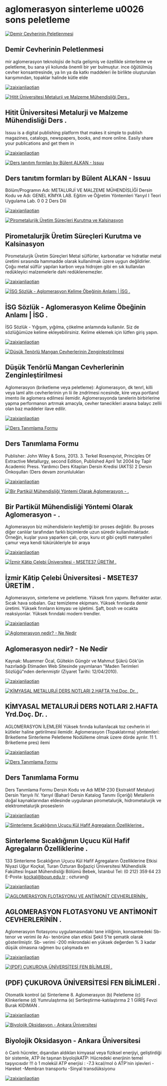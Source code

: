 # aglomerasyon sinterleme u0026 sons peletleme
<a href="https://mnn.zoosnet.net/LR/Chatpre.aspx?id=MNN94995150&p=https://topgrinding.com/" target="_blank">![Demir Cevherinin Peletlenmesi](https://github.com/technlg/images/blob/main/23.jpg)</a>
## Demir Cevherinin Peletlenmesi
mir aglomerasyon teknolojisi de hızla gelişmiş ve özellikle sinterleme ve peletleme, bu sana yii kolunda önemli bir yer bulmuştur. ince öğütülmüş cevher konsantresinde, ya lın ya da katkı maddeleri ile birlikte oluşturulan karışımından, topaklar halinde kütle elde
<a href="https://mnn.zoosnet.net/LR/Chatpre.aspx?id=MNN94995150&p=https://topgrinding.com/" target="_blank"><img src="https://github.com/technlg/images/raw/main/chat11.jpg" alt="zaixianliaotian"/></a><a href="//whatsapp.shibangsoft.com/WhatsApp.php" ><img src="https://github.com/technlg/images/raw/main/chat11.png" alt=""></a>
<a href="https://mnn.zoosnet.net/LR/Chatpre.aspx?id=MNN94995150&p=https://topgrinding.com/" target="_blank">![Hitit Üniversitesi Metalurji ve Malzeme Mühendisliği Ders .](https://github.com/technlg/images/blob/main/46.jpg)</a>
## Hitit Üniversitesi Metalurji ve Malzeme Mühendisliği Ders .
Issuu is a digital publishing platform that makes it simple to publish magazines, catalogs, newspapers, books, and more online. Easily share your publications and get them in 
<a href="https://mnn.zoosnet.net/LR/Chatpre.aspx?id=MNN94995150&p=https://topgrinding.com/" target="_blank"><img src="https://github.com/technlg/images/raw/main/chat11.jpg" alt="zaixianliaotian"/></a><a href="//whatsapp.shibangsoft.com/WhatsApp.php" ><img src="https://github.com/technlg/images/raw/main/chat11.png" alt=""></a>
<a href="https://mnn.zoosnet.net/LR/Chatpre.aspx?id=MNN94995150&p=https://topgrinding.com/" target="_blank">![Ders tanıtım formları by Bülent ALKAN - Issuu](https://github.com/technlg/images/blob/main/43.jpg)</a>
## Ders tanıtım formları by Bülent ALKAN - Issuu
Bölüm/Programın Adı: METALURJİ VE MALZEME MÜHENDİSLİĞİ Dersin Kodu ve Adı: GENEL KİMYA LAB. Eğitim ve Öğretim Yöntemleri Yarıyıl I Teori Uygulama Lab. 0 0 2 Ders Dili 
<a href="https://mnn.zoosnet.net/LR/Chatpre.aspx?id=MNN94995150&p=https://topgrinding.com/" target="_blank"><img src="https://github.com/technlg/images/raw/main/chat11.jpg" alt="zaixianliaotian"/></a><a href="//whatsapp.shibangsoft.com/WhatsApp.php" ><img src="https://github.com/technlg/images/raw/main/chat11.png" alt=""></a>
<a href="https://mnn.zoosnet.net/LR/Chatpre.aspx?id=MNN94995150&p=https://topgrinding.com/" target="_blank">![Pirometalurjik Üretim Süreçleri Kurutma ve Kalsinasyon](https://github.com/technlg/images/blob/main/16.jpg)</a>
## Pirometalurjik Üretim Süreçleri Kurutma ve Kalsinasyon
Pirometalurjik Üretim Süreçleri Metal sülfürler, karbonatlar ve hidratlar metal üretimi sırasında hammadde olarak kullanılmak üzere uygun değildirler. Çoğu metal sülfür yapıları karbon veya hidrojen gibi en sık kullanılan redükleyici malzemelerle dahi redüklenemezler.
<a href="https://mnn.zoosnet.net/LR/Chatpre.aspx?id=MNN94995150&p=https://topgrinding.com/" target="_blank"><img src="https://github.com/technlg/images/raw/main/chat11.jpg" alt="zaixianliaotian"/></a><a href="//whatsapp.shibangsoft.com/WhatsApp.php" ><img src="https://github.com/technlg/images/raw/main/chat11.png" alt=""></a>
<a href="https://mnn.zoosnet.net/LR/Chatpre.aspx?id=MNN94995150&p=https://topgrinding.com/" target="_blank">![İSG Sözlük - Aglomerasyon Kelime Öbeğinin Anlamı | İSG .](https://github.com/technlg/images/blob/main/50.jpg)</a>
## İSG Sözlük - Aglomerasyon Kelime Öbeğinin Anlamı | İSG .
İSG Sözlük - Yığışım, yığılma, çökelme anlamında kullanılır.  Siz de sözlüğümüze kelime ekleyebilirsiniz. Kelime eklemek için lütfen giriş yapın.
<a href="https://mnn.zoosnet.net/LR/Chatpre.aspx?id=MNN94995150&p=https://topgrinding.com/" target="_blank"><img src="https://github.com/technlg/images/raw/main/chat11.jpg" alt="zaixianliaotian"/></a><a href="//whatsapp.shibangsoft.com/WhatsApp.php" ><img src="https://github.com/technlg/images/raw/main/chat11.png" alt=""></a>
<a href="https://mnn.zoosnet.net/LR/Chatpre.aspx?id=MNN94995150&p=https://topgrinding.com/" target="_blank">![Düşük Tenörlü Mangan Cevherlerinin Zenginleştirilmesi](https://github.com/technlg/images/blob/main/63.jpg)</a>
## Düşük Tenörlü Mangan Cevherlerinin Zenginleştirilmesi
Aglomerasyon (briketleme veya peletleme): Aglomerasyon, dk tenrl, killi veya laml altn cevherlerinin yn lii ile zndrlmesi ncesinde, kire veya portland imento ile aglomera edilmesi ilemidir. Aglomerasyonda tanelerin birbirlerine yapma performansn artrmak amacyla, cevher tanecikleri arasna balayc zellii olan baz maddeler ilave edilir.
<a href="https://mnn.zoosnet.net/LR/Chatpre.aspx?id=MNN94995150&p=https://topgrinding.com/" target="_blank"><img src="https://github.com/technlg/images/raw/main/chat11.jpg" alt="zaixianliaotian"/></a><a href="//whatsapp.shibangsoft.com/WhatsApp.php" ><img src="https://github.com/technlg/images/raw/main/chat11.png" alt=""></a>
<a href="https://mnn.zoosnet.net/LR/Chatpre.aspx?id=MNN94995150&p=https://topgrinding.com/" target="_blank">![Ders Tanımlama Formu](https://github.com/technlg/images/blob/main/39.jpg)</a>
## Ders Tanımlama Formu
Publisher: John Wiley & Sons, 2013. 3. Terkel Rosenqvist, Principles Of Extractive Metallurgy, second Edition, Published April 1st 2004 by Tapir Academic Press. Yardımcı Ders Kitapları Dersin Kredisi (AKTS) 2 Dersin Önkoşulları (Ders devam zorunlulukları
<a href="https://mnn.zoosnet.net/LR/Chatpre.aspx?id=MNN94995150&p=https://topgrinding.com/" target="_blank"><img src="https://github.com/technlg/images/raw/main/chat11.jpg" alt="zaixianliaotian"/></a><a href="//whatsapp.shibangsoft.com/WhatsApp.php" ><img src="https://github.com/technlg/images/raw/main/chat11.png" alt=""></a>
<a href="https://mnn.zoosnet.net/LR/Chatpre.aspx?id=MNN94995150&p=https://topgrinding.com/" target="_blank">![Bir Partikül Mühendisliği Yöntemi Olarak Aglomerasyon - .](https://github.com/technlg/images/blob/main/56.jpg)</a>
## Bir Partikül Mühendisliği Yöntemi Olarak Aglomerasyon - .
Aglomerasyon biz mühendislerin keşfettiği bir proses değildir. Bu proses diğer canlılar tarafından farklı biçimlerde uzun süredir kullanılmaktadır. Örneğin, kuşlar yuva yaparken çalı, çırpı, kuru ot gibi çeşitli materyalleri çamur veya kendi tükürükleriyle bir araya 
<a href="https://mnn.zoosnet.net/LR/Chatpre.aspx?id=MNN94995150&p=https://topgrinding.com/" target="_blank"><img src="https://github.com/technlg/images/raw/main/chat11.jpg" alt="zaixianliaotian"/></a><a href="//whatsapp.shibangsoft.com/WhatsApp.php" ><img src="https://github.com/technlg/images/raw/main/chat11.png" alt=""></a>
<a href="https://mnn.zoosnet.net/LR/Chatpre.aspx?id=MNN94995150&p=https://topgrinding.com/" target="_blank">![İzmir Kâtip Çelebi Üniversitesi - MSETE37 ÜRETİM .](https://github.com/technlg/images/blob/main/7.jpg)</a>
## İzmir Kâtip Çelebi Üniversitesi - MSETE37 ÜRETİM .
Aglomerasyon, sinterleme ve peletleme. Yüksek fırın yapımı. Refrakter astar. Sıcak hava sobaları. Gaz temizleme ekipmanı. Yüksek fırınlarda demir üretimi. Yüksek fırınların kimyası ve işletimi. Şaft, bosh ve ocakta reaksiyonlar. Yüksek fırındaki modern trendler.
<a href="https://mnn.zoosnet.net/LR/Chatpre.aspx?id=MNN94995150&p=https://topgrinding.com/" target="_blank"><img src="https://github.com/technlg/images/raw/main/chat11.jpg" alt="zaixianliaotian"/></a><a href="//whatsapp.shibangsoft.com/WhatsApp.php" ><img src="https://github.com/technlg/images/raw/main/chat11.png" alt=""></a>
<a href="https://mnn.zoosnet.net/LR/Chatpre.aspx?id=MNN94995150&p=https://topgrinding.com/" target="_blank">![Aglomerasyon nedir? - Ne Nedir](https://github.com/technlg/images/blob/main/26.jpg)</a>
## Aglomerasyon nedir? - Ne Nedir
Kaynak: Muammer Öcal, Gültekin Güngör ve Mahmut Şükrü Gök'ün hazırladığı Etimaden Web Sitesinde yayımlanan "Maden Terimleri Sözlüğü"nden derlenmiştir (Ziyaret Tarihi: 12/04/2010).
<a href="https://mnn.zoosnet.net/LR/Chatpre.aspx?id=MNN94995150&p=https://topgrinding.com/" target="_blank"><img src="https://github.com/technlg/images/raw/main/chat11.jpg" alt="zaixianliaotian"/></a><a href="//whatsapp.shibangsoft.com/WhatsApp.php" ><img src="https://github.com/technlg/images/raw/main/chat11.png" alt=""></a>
<a href="https://mnn.zoosnet.net/LR/Chatpre.aspx?id=MNN94995150&p=https://topgrinding.com/" target="_blank">![KİMYASAL METALURJİ DERS NOTLARI 2.HAFTA Yrd.Doç. Dr. .](https://github.com/technlg/images/blob/main/32.jpg)</a>
## KİMYASAL METALURJİ DERS NOTLARI 2.HAFTA Yrd.Doç. Dr. .
AGLOMERASYON İLEMLERİ Yüksek fırında kullanılacak toz cevherin iri kütleler haline getirilmesi ilemidir. Aglomerasyon (Topaklatırma) yöntemleri: Briketleme Sinterleme Peletleme Nodülleme olmak üzere dörde ayrılır. 11 1. Briketleme pres) ilemi 
<a href="https://mnn.zoosnet.net/LR/Chatpre.aspx?id=MNN94995150&p=https://topgrinding.com/" target="_blank"><img src="https://github.com/technlg/images/raw/main/chat11.jpg" alt="zaixianliaotian"/></a><a href="//whatsapp.shibangsoft.com/WhatsApp.php" ><img src="https://github.com/technlg/images/raw/main/chat11.png" alt=""></a>
<a href="https://mnn.zoosnet.net/LR/Chatpre.aspx?id=MNN94995150&p=https://topgrinding.com/" target="_blank">![Ders Tanımlama Formu](https://github.com/technlg/images/blob/main/22.jpg)</a>
## Ders Tanımlama Formu
Ders Tanımlama Formu Dersin Kodu ve Adı MEM-230 Ekstraktif Metalurji Dersin Yarıyılı IV. Yarıyıl (Bahar) Dersin Katalog Tanımı (İçeriği) Metallerin doğal kaynaklarından eldesinde uygulanan pirometalurjik, hidrometalurjik ve elektrometalurjik proseslerin
<a href="https://mnn.zoosnet.net/LR/Chatpre.aspx?id=MNN94995150&p=https://topgrinding.com/" target="_blank"><img src="https://github.com/technlg/images/raw/main/chat11.jpg" alt="zaixianliaotian"/></a><a href="//whatsapp.shibangsoft.com/WhatsApp.php" ><img src="https://github.com/technlg/images/raw/main/chat11.png" alt=""></a>
<a href="https://mnn.zoosnet.net/LR/Chatpre.aspx?id=MNN94995150&p=https://topgrinding.com/" target="_blank">![Sinterleme Sıcaklığının Uçucu Kül Hafif Agregaların Özelliklerine .](https://github.com/technlg/images/blob/main/44.jpg)</a>
## Sinterleme Sıcaklığının Uçucu Kül Hafif Agregaların Özelliklerine .
133 Sinterleme Sıcaklığının Uçucu Kül Hafif Agregaların Özelliklerine Etkisi Niyazi Uğur Koçkal, Turan Özturan Boğaziçi Üniversitesi Mühendislik Fakültesi İnşaat Mühendisliği Bölümü Bebek, İstanbul Tel: (0 212) 359 64 23 E-Posta: kockal@boun.edu.tr ; ozturan@
<a href="https://mnn.zoosnet.net/LR/Chatpre.aspx?id=MNN94995150&p=https://topgrinding.com/" target="_blank"><img src="https://github.com/technlg/images/raw/main/chat11.jpg" alt="zaixianliaotian"/></a><a href="//whatsapp.shibangsoft.com/WhatsApp.php" ><img src="https://github.com/technlg/images/raw/main/chat11.png" alt=""></a>
<a href="https://mnn.zoosnet.net/LR/Chatpre.aspx?id=MNN94995150&p=https://topgrinding.com/" target="_blank">![AGLOMERASYON FLOTASYONU VE ANTİMONİT CEVHERLERİNİN .](https://github.com/technlg/images/blob/main/1.jpg)</a>
## AGLOMERASYON FLOTASYONU VE ANTİMONİT CEVHERLERİNİN .
Aglomerasyon flotasyonu uygulamasındaki tane iriliğinin, konsantredeki Sb- tenor ve verimi ile As- tenörüne olan etkisi Şekil 5'te şematik olarak gösterilmiştir. Sb- verimi -200 mikrondaki en yüksek değerden % 3 kadar düşük olmasına rağmen bu çalışmada en 
<a href="https://mnn.zoosnet.net/LR/Chatpre.aspx?id=MNN94995150&p=https://topgrinding.com/" target="_blank"><img src="https://github.com/technlg/images/raw/main/chat11.jpg" alt="zaixianliaotian"/></a><a href="//whatsapp.shibangsoft.com/WhatsApp.php" ><img src="https://github.com/technlg/images/raw/main/chat11.png" alt=""></a>
<a href="https://mnn.zoosnet.net/LR/Chatpre.aspx?id=MNN94995150&p=https://topgrinding.com/" target="_blank">![(PDF) ÇUKUROVA ÜNİVERSİTESİ FEN BİLİMLERİ .](https://github.com/technlg/images/blob/main/3.jpg)</a>
## (PDF) ÇUKUROVA ÜNİVERSİTESİ FEN BİLİMLERİ .
Otomatik kontrol (a) Sinterleme 8. Aglomerasyon (b) Peletleme (c) Klinkerleme (d) Yumrulaştırma (e) Sertleştirme-katılaştırma 2 1 GİRİŞ Fevzi Burak KIDIMAN .
<a href="https://mnn.zoosnet.net/LR/Chatpre.aspx?id=MNN94995150&p=https://topgrinding.com/" target="_blank"><img src="https://github.com/technlg/images/raw/main/chat11.jpg" alt="zaixianliaotian"/></a><a href="//whatsapp.shibangsoft.com/WhatsApp.php" ><img src="https://github.com/technlg/images/raw/main/chat11.png" alt=""></a>
<a href="https://mnn.zoosnet.net/LR/Chatpre.aspx?id=MNN94995150&p=https://topgrinding.com/" target="_blank">![Biyolojik Oksidasyon - Ankara Üniversitesi](https://github.com/technlg/images/blob/main/35.jpg)</a>
## Biyolojik Oksidasyon - Ankara Üniversitesi
ò Canlı hücreler, dışarıdan aldıkları kimyasal veya fiziksel enerjiyi, geliştirdiği bir sistemle, ATP ile taşınan biyolojikATP: Hücredeki enerjinin temel taşıyıcısıdır !!! ò 1 molekül ATP enerjisi : -7.3 kcal/mol ò ATP'nin işlevleri -Hareket -Membran transportu -Sinyal transdüksiyonu
<a href="https://mnn.zoosnet.net/LR/Chatpre.aspx?id=MNN94995150&p=https://topgrinding.com/" target="_blank"><img src="https://github.com/technlg/images/raw/main/chat11.jpg" alt="zaixianliaotian"/></a><a href="//whatsapp.shibangsoft.com/WhatsApp.php" ><img src="https://github.com/technlg/images/raw/main/chat11.png" alt=""></a>
